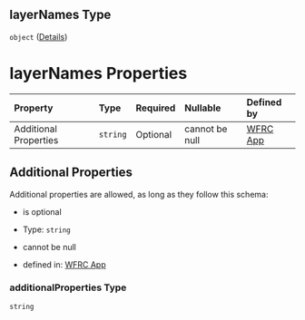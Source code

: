## layerNames Type

`object` ([Details](config-properties-map-infos-map-info-properties-filter-properties-layernames.md))

# layerNames Properties

| Property              | Type     | Required | Nullable       | Defined by                                                                                                                                                                                                                                                                       |
| :-------------------- | :------- | :------- | :------------- | :------------------------------------------------------------------------------------------------------------------------------------------------------------------------------------------------------------------------------------------------------------------------------- |
| Additional Properties | `string` | Optional | cannot be null | [WFRC App](config-properties-map-infos-map-info-properties-filter-properties-layernames-additionalproperties.md "https://wfrc.org/wasatch-choice-map/config.schema.json#/properties/mapInfos/additionalProperties/properties/filter/properties/layerNames/additionalProperties") |

## Additional Properties

Additional properties are allowed, as long as they follow this schema:



* is optional

* Type: `string`

* cannot be null

* defined in: [WFRC App](config-properties-map-infos-map-info-properties-filter-properties-layernames-additionalproperties.md "https://wfrc.org/wasatch-choice-map/config.schema.json#/properties/mapInfos/additionalProperties/properties/filter/properties/layerNames/additionalProperties")

### additionalProperties Type

`string`
